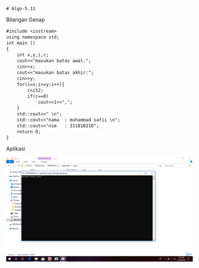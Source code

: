     # Algo-5.11
Bilangan Genap

    #include <iostream>
    using namespace std;
    int main ()
    {
        int x,y,i,c;
        cout<<"masukan batas awal:";
        cin>>x;
        cout<<"masukan batas akhir:";
        cin>>y;
        for(i=x;i<=y;i++){
            c=i%2;
            if(c==0)
                cout<<1<<",";
        }
        std::cout<<" \n";
        std::cout<<"nama  : muhammad safii \n";
        std::cout<<"nim   : 311810210";
        return 0;
    }

Aplikasi

![img](https://github.com/muhammadyusufalfaqih/Algo-5.11/blob/master/bilangan%20genap%20img.png)
